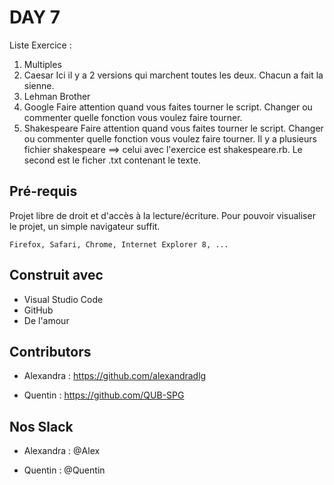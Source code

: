 # DAY 7
Liste Exercice :
1. Multiples
2. Caesar
  Ici il y a 2 versions qui marchent toutes les deux. Chacun a fait la sienne.
3. Lehman Brother
4. Google
  Faire attention quand vous faites tourner le script.
  Changer ou commenter quelle fonction vous voulez faire tourner.
5. Shakespeare
  Faire attention quand vous faites tourner le script.
  Changer ou commenter quelle fonction vous voulez faire tourner.
  Il y a plusieurs fichier shakespeare ==> celui avec l'exercice est shakespeare.rb. 
  Le second est le ficher .txt contenant le texte.
  



## Pré-requis

Projet libre de droit et d'accès à la lecture/écriture. 
Pour pouvoir visualiser le projet, un simple navigateur suffit.


```
Firefox, Safari, Chrome, Internet Explorer 8, ...
```


## Construit avec

* Visual Studio Code
* GitHub
* De l'amour


## Contributors

* Alexandra : https://github.com/alexandradlg

* Quentin : https://github.com/QUB-SPG

## Nos Slack

* Alexandra : @Alex

* Quentin : @Quentin

